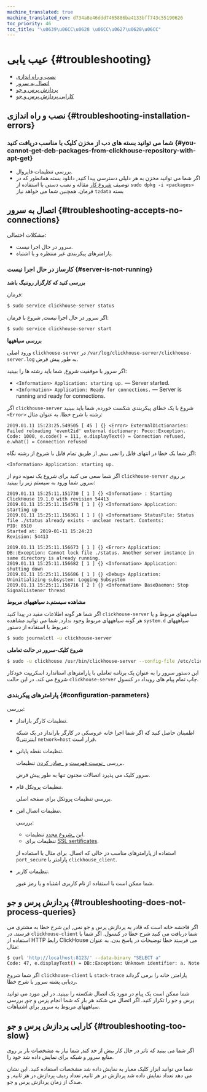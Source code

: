 ```yaml
---
machine_translated: true
machine_translated_rev: d734a8e46ddd7465886ba4133bff743c55190626
toc_priority: 46
toc_title: "\u0639\u06CC\u0628 \u06CC\u0627\u0628\u06CC"
---
```


# عیب یابی {#troubleshooting}

-   [نصب و راه اندازی](#troubleshooting-installation-errors)
-   [اتصال به سرور](#troubleshooting-accepts-no-connections)
-   [پردازش پرس و جو](#troubleshooting-does-not-process-queries)
-   [کارایی پردازش پرس و جو](#troubleshooting-too-slow)

## نصب و راه اندازی {#troubleshooting-installation-errors}

### شما می توانید بسته های دب از مخزن کلیک با مناسب دریافت کنید {#you-cannot-get-deb-packages-from-clickhouse-repository-with-apt-get}

-   بررسی تنظیمات فایروال.
-   اگر شما می توانید مخزن به هر دلیلی دسترسی پیدا کنید, دانلود بسته همانطور که در توصیف [شروع کار](../getting-started/index.md) مقاله و نصب دستی با استفاده از `sudo dpkg -i <packages>` فرمان. همچنین شما می خواهد نیاز `tzdata` بسته

## اتصال به سرور {#troubleshooting-accepts-no-connections}

مشکلات احتمالی:

-   سرور در حال اجرا نیست.
-   پارامترهای پیکربندی غیر منتظره و یا اشتباه.

### کارساز در حال اجرا نیست {#server-is-not-running}

**بررسی کنید که کارگزار روننیگ باشد**

فرمان:

``` bash
$ sudo service clickhouse-server status
```

اگر سرور در حال اجرا نیست, شروع با فرمان:

``` bash
$ sudo service clickhouse-server start
```

**بررسی سیاههها**

ورود اصلی `clickhouse-server` در `/var/log/clickhouse-server/clickhouse-server.log` به طور پیش فرض.

اگر سرور با موفقیت شروع, شما باید رشته ها را ببینید:

-   `<Information> Application: starting up.` — Server started.
-   `<Information> Application: Ready for connections.` — Server is running and ready for connections.

اگر `clickhouse-server` شروع با یک خطای پیکربندی شکست خورده, شما باید ببینید `<Error>` رشته با شرح خطا. به عنوان مثال:

``` text
2019.01.11 15:23:25.549505 [ 45 ] {} <Error> ExternalDictionaries: Failed reloading 'event2id' external dictionary: Poco::Exception. Code: 1000, e.code() = 111, e.displayText() = Connection refused, e.what() = Connection refused
```

اگر شما یک خطا در انتهای فایل را نمی بینم, از طریق تمام فایل با شروع از رشته نگاه:

``` text
<Information> Application: starting up.
```

اگر شما سعی می کنید برای شروع یک نمونه دوم از `clickhouse-server` بر روی سرور, شما ورود به سیستم زیر را ببینید:

``` text
2019.01.11 15:25:11.151730 [ 1 ] {} <Information> : Starting ClickHouse 19.1.0 with revision 54413
2019.01.11 15:25:11.154578 [ 1 ] {} <Information> Application: starting up
2019.01.11 15:25:11.156361 [ 1 ] {} <Information> StatusFile: Status file ./status already exists - unclean restart. Contents:
PID: 8510
Started at: 2019-01-11 15:24:23
Revision: 54413

2019.01.11 15:25:11.156673 [ 1 ] {} <Error> Application: DB::Exception: Cannot lock file ./status. Another server instance in same directory is already running.
2019.01.11 15:25:11.156682 [ 1 ] {} <Information> Application: shutting down
2019.01.11 15:25:11.156686 [ 1 ] {} <Debug> Application: Uninitializing subsystem: Logging Subsystem
2019.01.11 15:25:11.156716 [ 2 ] {} <Information> BaseDaemon: Stop SignalListener thread
```

**مشاهده سیستم.د سیاهههای مربوط**

اگر شما هر گونه اطلاعات مفید در پیدا کنید `clickhouse-server` سیاهههای مربوط و یا هر گونه سیاهههای مربوط وجود ندارد, شما می توانید مشاهده `system.d` سیاهههای مربوط با استفاده از دستور:

``` bash
$ sudo journalctl -u clickhouse-server
```

**شروع کلیک-سرور در حالت تعاملی**

``` bash
$ sudo -u clickhouse /usr/bin/clickhouse-server --config-file /etc/clickhouse-server/config.xml
```

این دستور سرور را به عنوان یک برنامه تعاملی با پارامترهای استاندارد اسکریپت خودکار شروع می کند. در این حالت `clickhouse-server` چاپ تمام پیام های رویداد در کنسول.

### پارامترهای پیکربندی {#configuration-parameters}

بررسی:

-   تنظیمات کارگر بارانداز.

    اطمینان حاصل کنید که اگر شما اجرا خانه عروسکی در کارگر بارانداز در یک شبکه اینترنتی6 `network=host` قرار است.

-   تنظیمات نقطه پایانی.

    بررسی [\_نوست فهرست](server-configuration-parameters/settings.md#server_configuration_parameters-listen_host) و [\_صادر کردن](server-configuration-parameters/settings.md#server_configuration_parameters-tcp_port) تنظیمات.

    سرور کلیک می پذیرد اتصالات مجنون تنها به طور پیش فرض.

-   تنظیمات پروتکل قام.

    بررسی تنظیمات پروتکل برای صفحه اصلی.

-   تنظیمات اتصال امن.

    بررسی:

    -   این [\_شروع مجدد](server-configuration-parameters/settings.md#server_configuration_parameters-tcp_port_secure) تنظیمات.
    -   تنظیمات برای [SSL sertificates](server-configuration-parameters/settings.md#server_configuration_parameters-openssl).

    استفاده از پارامترهای مناسب در حالی که اتصال. برای مثال با استفاده از `port_secure` پارامتر با `clickhouse_client`.

-   تنظیمات کاربر.

    شما ممکن است با استفاده از نام کاربری اشتباه و یا رمز عبور.

## پردازش پرس و جو {#troubleshooting-does-not-process-queries}

اگر فاحشه خانه است که قادر به پردازش پرس و جو نمی, این شرح خطا به مشتری می فرستد. در `clickhouse-client` شما دریافت می کنید شرح خطا در کنسول. اگر شما با استفاده از HTTP رابط ClickHouse می فرستد خطا توضیحات در پاسخ بدن. به عنوان مثال:

``` bash
$ curl 'http://localhost:8123/' --data-binary "SELECT a"
Code: 47, e.displayText() = DB::Exception: Unknown identifier: a. Note that there are no tables (FROM clause) in your query, context: required_names: 'a' source_tables: table_aliases: private_aliases: column_aliases: public_columns: 'a' masked_columns: array_join_columns: source_columns: , e.what() = DB::Exception
```

اگر شما شروع `clickhouse-client` با `stack-trace` پارامتر, خانه را برمی گرداند ردیابی پشته سرور با شرح خطا.

شما ممکن است یک پیام در مورد یک اتصال شکسته را ببینید. در این مورد می توانید پرس و جو را تکرار کنید. اگر اتصال می شکند هر بار که شما انجام پرس و جو, بررسی سیاهههای مربوط به سرور برای اشتباهات.

## کارایی پردازش پرس و جو {#troubleshooting-too-slow}

اگر شما می بینید که تاتر در حال کار بیش از حد کند, شما نیاز به مشخصات بار بر روی منابع سرور و شبکه برای نمایش داده شد خود را.

شما می توانید ابزار کلیک معیار به نمایش داده شد مشخصات استفاده کنید. این نشان می دهد تعداد نمایش داده شد پردازش در هر ثانیه, تعداد ردیف پردازش در هر ثانیه, و صدک از زمان پردازش پرس و جو.
